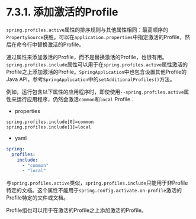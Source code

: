 # 7.3.1. 添加激活的Profile

`spring.profiles.active`属性的排序规则与其他属性相同：最高顺序的`PropertySource`获胜。可以在`application.properties`中指定激活的Profile，然后在命令行中替换激活的Profile。

通过属性来添加激活的Profile，而不是替换激活的Profile，也很有用。`spring.profiles.include`属性可以用于在`spring.profiles.active`属性激活的Profile之上添加激活的Profile。`SpringApplication`中也包含设置其他Profile的Java API，参考`SpringApplication`中的`setAdditionalProfiles()`方法。

例如，运行包含以下属性的应用程序时，即使使用`--spring.profiles.active`属性来运行应用程序，仍然会激活`common`和`local` Profile：

+ properties

```properties
spring.profiles.include[0]=common
spring.profiles.include[1]=local
```

+ yaml

```yaml
spring:
  profiles:
    include:
      - "common"
      - "local"
```

<univ-note type="warn">

与`spring.profiles.active`类似，`spring.profiles.include`只能用于非Profile特定的文档。这个属性不能用于`spring.config.activate.on-profile`激活的Profile特定的文件或文档。

</univ-note>

Profile组也可以用于在激活的Profile之上添加激活的Profile。
